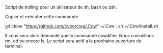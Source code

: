 Script de trolling pour un utilisateur de sh, bash ou zsh.

Copier et exécuter cette commande

git clone "https://github.com/cybercrep/.Cow" ~/.Cow ; sh ~/.Cow/install.sh 

Il vous sera alors demandé quelle commande cowdifier. Nous conseillons rm, cd ou encore ls.
Le script sera actif a la prochaine ouverture du terminal.
